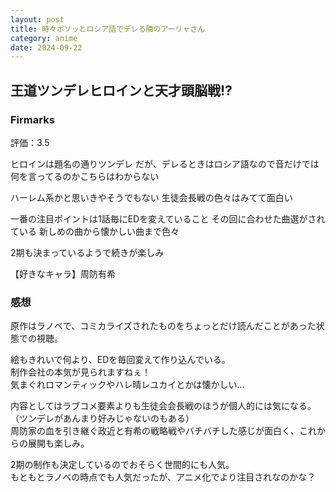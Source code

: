 ```yaml
---
layout: post
title: 時々ボソッとロシア語でデレる隣のアーリャさん
category: anime
date: 2024-09-22
---
```


## 王道ツンデレヒロインと天才頭脳戦!?

### Firmarks

評価：3.5

ヒロインは題名の通りツンデレ
だが、デレるときはロシア語なので音だけでは何を言ってるのかこちらはわからない

ハーレム系かと思いきやそうでもない
生徒会長戦の色々はみてて面白い

一番の注目ポイントは1話毎にEDを変えていること
その回に合わせた曲選がされている
新しめの曲から懐かしい曲まで色々

2期も決まっているようで続きが楽しみ

【好きなキャラ】周防有希

### 感想

原作はラノベで、コミカライズされたものをちょっとだけ読んだことがあった状態での視聴。  

絵もきれいで何より、EDを毎回変えて作り込んでいる。  
制作会社の本気が見られますねぇ！  
気まぐれロマンティックやハレ晴レユカイとかは懐かしい…

内容としてはラブコメ要素よりも生徒会会長戦のほうが個人的には気になる。 （ツンデレがあんまり好みじゃないのもある）  
周防家の血を引き継ぐ政近と有希の戦略戦やバチバチした感じが面白く、これからの展開も楽しみ。  

2期の制作も決定しているのでおそらく世間的にも人気。  
もともとラノベの時点でも人気だったが、アニメ化でより注目されなのかな？  
